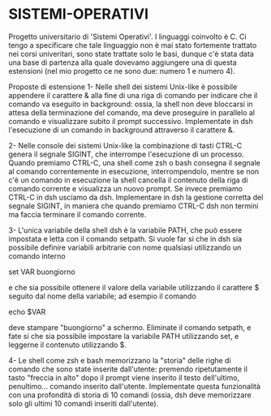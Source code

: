 # SISTEMI-OPERATIVI

Progetto universitario di 'Sistemi Operativi'.
I linguaggi coinvolto è C.
Ci tengo a specificare che tale linguaggio non è mai stato fortemente trattato nei corsi univeritari, 
sono state trattate solo le basi, dunque c'è stata data una base di partenza
alla quale dovevamo aggiungere una di questa estensioni (nel mio progetto ce ne sono due: numero 1 e numero 4).


Proposte di estensione
1- Nelle shell dei sistemi Unix-like è possibile appendere il carattere & alla fine di una riga di comando per indicare che il comando va eseguito in background: ossia, la shell non deve bloccarsi in attesa della terminazione del comando, ma deve proseguire in parallelo al comando e visualizzare subito il prompt successivo. Implementate in dsh l'esecuzione di un comando in background attraverso il carattere &.

2- Nelle console dei sistemi Unix-like la combinazione di tasti CTRL-C genera il segnale SIGINT, che interrompe l'esecuzione di un processo. Quando premiamo CTRL-C, una shell come zsh o bash consegna il segnale al comando correntemente in esecuzione, interrompendolo, mentre se non c'è un comando in esecuzione la shell cancella il contenuto della riga di comando corrente e visualizza un nuovo prompt. Se invece premiamo CTRL-C in dsh usciamo da dsh. Implementare in dsh la gestione corretta del segnale SIGINT, in maniera che quando premiamo CTRL-C dsh non termini ma faccia terminare il comando corrente.

3- L'unica variabile della shell dsh è la variabile PATH, che può essere impostata e letta con il comando setpath. Si vuole far si che in dsh sia possibile definire variabili arbitrarie con nome qualsiasi utilizzando un comando interno

  set VAR buongiorno

e che sia possibile ottenere il valore della variabile utilizzando il carattere $ seguito dal nome della variabile; ad esempio il comando

  echo $VAR

deve stampare "buongiorno" a schermo. Eliminate il comando setpath, e fate si che sia possibile impostare la variabile PATH utilizzando set, e leggerne il contenuto utilizzando $.

4- Le shell come zsh e bash memorizzano la "storia" delle righe di comando che sono state inserite dall'utente: premendo ripetutamente  il tasto "freccia in alto" dopo il prompt viene inserito il testo dell'ultimo, penultimo... comando inserito dall'utente. Implementate questa funzionalità con una profondità di storia di 10 comandi (ossia, dsh deve memorizzare solo gli ultimi 10 comandi inseriti dall'utente).
